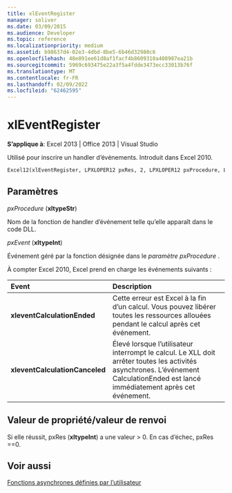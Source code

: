 ```yaml
---
title: xlEventRegister
manager: soliver
ms.date: 03/09/2015
ms.audience: Developer
ms.topic: reference
ms.localizationpriority: medium
ms.assetid: b98637d4-02e3-4dbd-8be5-6b46d32980c6
ms.openlocfilehash: 48e891ee61d8af1facf4b8609310a408987ea21b
ms.sourcegitcommit: 5969c693475e22a3f5a4fdde3473ecc33013b76f
ms.translationtype: MT
ms.contentlocale: fr-FR
ms.lasthandoff: 02/09/2022
ms.locfileid: "62462595"
---
```

# <a name="xleventregister"></a>xlEventRegister

 **S’applique à**: Excel 2013 | Office 2013 | Visual Studio 
  
Utilisé pour inscrire un handler d’événements. Introduit dans Excel 2010.
  
```vb
Excel12(xlEventRegister, LPXLOPER12 pxRes, 2, LPXLOPER12 pxProcedure, LPXLOPER12 pxEvent);
```

## <a name="parameters"></a>Paramètres

 _pxProcedure_ (**xltypeStr**)
  
Nom de la fonction de handler d’événement telle qu’elle apparaît dans le code DLL.
  
 _pxEvent_ (**xltypeInt**)
  
Événement géré par la fonction désignée dans le _paramètre pxProcedure_ . 
  
À compter Excel 2010, Excel prend en charge les événements suivants :
  
|**Event**|**Description**|
|:-----|:-----|
|**xleventCalculationEnded** <br/> |Cette erreur est Excel à la fin d’un calcul. Vous pouvez libérer toutes les ressources allouées pendant le calcul après cet événement.  <br/> |
|**xleventCalculationCanceled** <br/> |Élevé lorsque l’utilisateur interrompt le calcul. Le XLL doit arrêter toutes les activités asynchrones. L’événement CalculationEnded est lancé immédiatement après cet événement.  <br/> |
   
## <a name="property-valuereturn-value"></a>Valeur de propriété/valeur de renvoi

Si elle réussit, pxRes (**xltypeInt**) a une valeur > 0. En cas d’échec, pxRes ==0.
  
## <a name="see-also"></a>Voir aussi



[Fonctions asynchrones définies par l’utilisateur](asynchronous-user-defined-functions.md)

